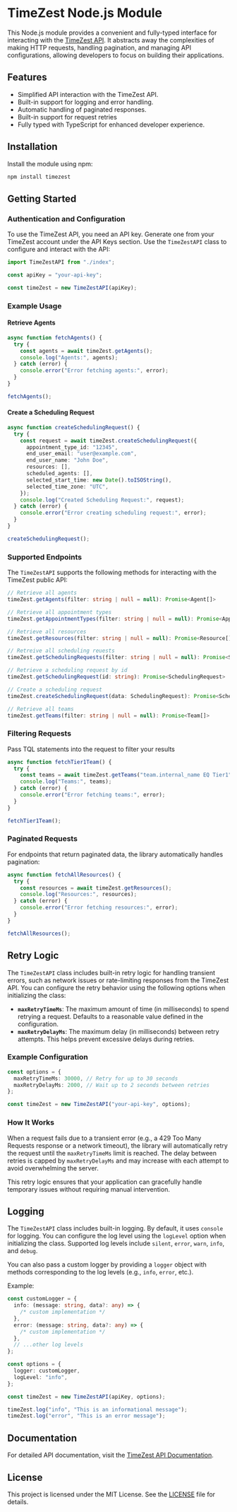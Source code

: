 # TimeZest Node.js Module

This Node.js module provides a convenient and fully-typed interface for interacting with the [TimeZest API](https://developer.timezest.com/). It abstracts away the complexities of making HTTP requests, handling pagination, and managing API configurations, allowing developers to focus on building their applications.

## Features

- Simplified API interaction with the TimeZest API.
- Built-in support for logging and error handling.
- Automatic handling of paginated responses.
- Built-in support for request retries
- Fully typed with TypeScript for enhanced developer experience.

## Installation

Install the module using npm:

```bash
npm install timezest
```

## Getting Started

### Authentication and Configuration

To use the TimeZest API, you need an API key. Generate one from your TimeZest account under the API Keys section. Use the `TimeZestAPI` class to configure and interact with the API:

```typescript
import TimeZestAPI from "./index";

const apiKey = "your-api-key";

const timeZest = new TimeZestAPI(apiKey);
```

### Example Usage

#### Retrieve Agents

```typescript
async function fetchAgents() {
  try {
    const agents = await timeZest.getAgents();
    console.log("Agents:", agents);
  } catch (error) {
    console.error("Error fetching agents:", error);
  }
}

fetchAgents();
```

#### Create a Scheduling Request

```typescript
async function createSchedulingRequest() {
  try {
    const request = await timeZest.createSchedulingRequest({
      appointment_type_id: "12345",
      end_user_email: "user@example.com",
      end_user_name: "John Doe",
      resources: [],
      scheduled_agents: [],
      selected_start_time: new Date().toISOString(),
      selected_time_zone: "UTC",
    });
    console.log("Created Scheduling Request:", request);
  } catch (error) {
    console.error("Error creating scheduling request:", error);
  }
}

createSchedulingRequest();
```

### Supported Endpoints

The `TimeZestAPI` supports the following methods for interacting with the TimeZest public API:

```typescript
// Retrieve all agents
timeZest.getAgents(filter: string | null = null): Promise<Agent[]>

// Retrieve all appointment types
timeZest.getAppointmentTypes(filter: string | null = null): Promise<AppointmentType[]>

// Retrieve all resources
timeZest.getResources(filter: string | null = null): Promise<Resource[]>

// Retreive all scheduling reuests
timeZest.getSchedulingRequests(filter: string | null = null): Promise<SchedulingRequest[]>

// Retrieve a scheduling request by id
timeZest.getSchedulingRequest(id: string): Promise<SchedulingRequest>

// Create a scheduling request
timeZest.createSchedulingRequest(data: SchedulingRequest): Promise<SchedulingRequest>

// Retrieve all teams
timeZest.getTeams(filter: string | null = null): Promise<Team[]>
```

### Filtering Requests

Pass TQL statements into the request to filter your results

```typescript
async function fetchTier1Team() {
  try {
    const teams = await timeZest.getTeams("team.internal_name EQ Tier1");
    console.log("Teams:", teams);
  } catch (error) {
    console.error("Error fetching teams:", error);
  }
}

fetchTier1Team();
```

### Paginated Requests

For endpoints that return paginated data, the library automatically handles pagination:

```typescript
async function fetchAllResources() {
  try {
    const resources = await timeZest.getResources();
    console.log("Resources:", resources);
  } catch (error) {
    console.error("Error fetching resources:", error);
  }
}

fetchAllResources();
```

## Retry Logic

The `TimeZestAPI` class includes built-in retry logic for handling transient errors, such as network issues or rate-limiting responses from the TimeZest API. You can configure the retry behavior using the following options when initializing the class:

- **`maxRetryTimeMs`**: The maximum amount of time (in milliseconds) to spend retrying a request. Defaults to a reasonable value defined in the configuration.
- **`maxRetryDelayMs`**: The maximum delay (in milliseconds) between retry attempts. This helps prevent excessive delays during retries.

### Example Configuration

```typescript
const options = {
  maxRetryTimeMs: 30000, // Retry for up to 30 seconds
  maxRetryDelayMs: 2000, // Wait up to 2 seconds between retries
};

const timeZest = new TimeZestAPI("your-api-key", options);
```

### How It Works

When a request fails due to a transient error (e.g., a 429 Too Many Requests response or a network timeout), the library will automatically retry the request until the `maxRetryTimeMs` limit is reached. The delay between retries is capped by `maxRetryDelayMs` and may increase with each attempt to avoid overwhelming the server.

This retry logic ensures that your application can gracefully handle temporary issues without requiring manual intervention.

## Logging

The `TimeZestAPI` class includes built-in logging. By default, it uses `console` for logging. You can configure the log level using the `logLevel` option when initializing the class. Supported log levels include `silent`, `error`, `warn`, `info`, and `debug`.

You can also pass a custom logger by providing a `logger` object with methods corresponding to the log levels (e.g., `info`, `error`, etc.).

Example:

```typescript
const customLogger = {
  info: (message: string, data?: any) => {
    /* custom implementation */
  },
  error: (message: string, data?: any) => {
    /* custom implementation */
  },
  // ...other log levels
};

const options = {
  logger: customLogger,
  logLevel: "info",
};

const timeZest = new TimeZestAPI(apiKey, options);

timeZest.log("info", "This is an informational message");
timeZest.log("error", "This is an error message");
```

## Documentation

For detailed API documentation, visit the [TimeZest API Documentation](https://developer.timezest.com/).

## License

This project is licensed under the MIT License. See the [LICENSE](LICENSE) file for details.
